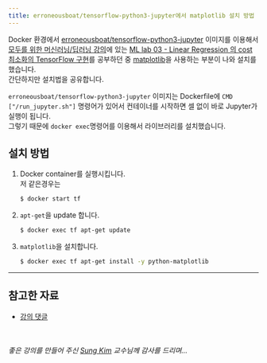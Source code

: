 ```yaml
---
title: erroneousboat/tensorflow-python3-jupyter에서 matplotlib 설치 방법
---
```


Docker 환경에서 [erroneousboat/tensorflow-python3-jupyter][docker-image] 이미지를 이용해서 [모두를 위한 머신러닝/딥러닝 강의][lecture-list]에 있는 [ML lab 03 - Linear Regression 의 cost 최소화의 TensorFlow 구현][lab-video]를 공부하던 중 [matplotlib][matplotlib]을 사용하는 부분이 나와 설치를 했습니다.  
간단하지만 설치법을 공유합니다.

`erroneousboat/tensorflow-python3-jupyter` 이미지는 Dockerfile에  `CMD ["/run_jupyter.sh"]` 명령어가 있어서 컨테이너를 시작하면 셀 없이 바로 Jupyter가 실행이 됩니다.  
그렇기 때문에 `docker exec`명령어를 이용해서 라이브러리를 설치했습니다.

## 설치 방법

1. Docker container를 실행시킵니다.  
   저 같은경우는
    ```bash
    $ docker start tf
    ```
2. `apt-get`을 update 합니다.
    ```bash
    $ docker exec tf apt-get update
    ```
3. `matplotlib`을 설치합니다.
    ```bash
    $ docker exec tf apt-get install -y python-matplotlib
    ```

---

## 참고한 자료

* [강의 댓글][lab-comment]

</br></br>
_좋은 강의를 만들어 주신 [Sung Kim](https://github.com/hunkim) 교수님께 감사를 드리며..._

[docker-image]: https://hub.docker.com/r/erroneousboat/tensorflow-python3-jupyter/
[lecture-list]: http://hunkim.github.io/ml/
[lab-video]: https://www.youtube.com/watch?v=pHPmzTQ_e2o
[matplotlib]: http://matplotlib.org/
[lab-comment]: https://www.youtube.com/watch?v=pHPmzTQ_e2o&lc=z12yh114uvmszhuah04ch5gyuvqafb4iri4
